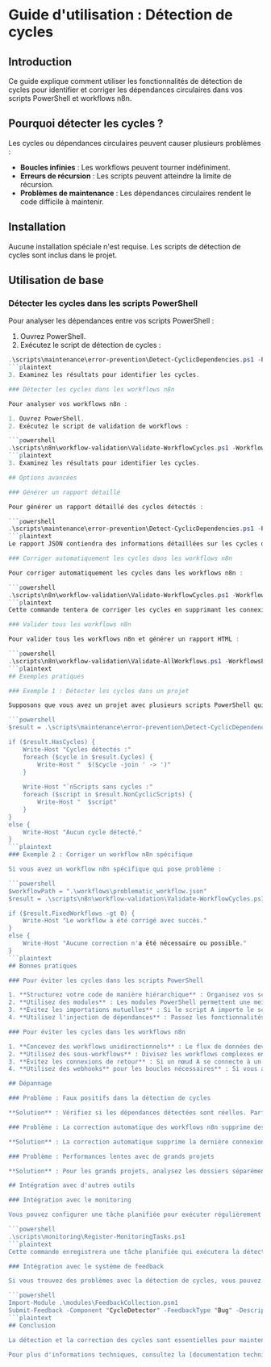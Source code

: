 # Guide d'utilisation : Détection de cycles

## Introduction

Ce guide explique comment utiliser les fonctionnalités de détection de cycles pour identifier et corriger les dépendances circulaires dans vos scripts PowerShell et workflows n8n.

## Pourquoi détecter les cycles ?

Les cycles ou dépendances circulaires peuvent causer plusieurs problèmes :

- **Boucles infinies** : Les workflows peuvent tourner indéfiniment.
- **Erreurs de récursion** : Les scripts peuvent atteindre la limite de récursion.
- **Problèmes de maintenance** : Les dépendances circulaires rendent le code difficile à maintenir.

## Installation

Aucune installation spéciale n'est requise. Les scripts de détection de cycles sont inclus dans le projet.

## Utilisation de base

### Détecter les cycles dans les scripts PowerShell

Pour analyser les dépendances entre vos scripts PowerShell :

1. Ouvrez PowerShell.
2. Exécutez le script de détection de cycles :

```powershell
.\scripts\maintenance\error-prevention\Detect-CyclicDependencies.ps1 -Path ".\scripts" -Recursive
```plaintext
3. Examinez les résultats pour identifier les cycles.

### Détecter les cycles dans les workflows n8n

Pour analyser vos workflows n8n :

1. Ouvrez PowerShell.
2. Exécutez le script de validation de workflows :

```powershell
.\scripts\n8n\workflow-validation\Validate-WorkflowCycles.ps1 -WorkflowsPath ".\workflows"
```plaintext
3. Examinez les résultats pour identifier les cycles.

## Options avancées

### Générer un rapport détaillé

Pour générer un rapport détaillé des cycles détectés :

```powershell
.\scripts\maintenance\error-prevention\Detect-CyclicDependencies.ps1 -Path ".\scripts" -Recursive -OutputPath ".\reports\dependency_cycles.json"
```plaintext
Le rapport JSON contiendra des informations détaillées sur les cycles détectés.

### Corriger automatiquement les cycles dans les workflows n8n

Pour corriger automatiquement les cycles dans les workflows n8n :

```powershell
.\scripts\n8n\workflow-validation\Validate-WorkflowCycles.ps1 -WorkflowsPath ".\workflows" -FixCycles
```plaintext
Cette commande tentera de corriger les cycles en supprimant les connexions problématiques.

### Valider tous les workflows n8n

Pour valider tous les workflows n8n et générer un rapport HTML :

```powershell
.\scripts\n8n\workflow-validation\Validate-AllWorkflows.ps1 -WorkflowsPath ".\workflows" -ReportsPath ".\reports\workflows" -GenerateReport
```plaintext
## Exemples pratiques

### Exemple 1 : Détecter les cycles dans un projet

Supposons que vous avez un projet avec plusieurs scripts PowerShell qui s'importent mutuellement. Pour détecter les cycles :

```powershell
$result = .\scripts\maintenance\error-prevention\Detect-CyclicDependencies.ps1 -Path ".\scripts" -Recursive

if ($result.HasCycles) {
    Write-Host "Cycles détectés :"
    foreach ($cycle in $result.Cycles) {
        Write-Host "  $($cycle -join ' -> ')"
    }
    
    Write-Host "`nScripts sans cycles :"
    foreach ($script in $result.NonCyclicScripts) {
        Write-Host "  $script"
    }
}
else {
    Write-Host "Aucun cycle détecté."
}
```plaintext
### Exemple 2 : Corriger un workflow n8n spécifique

Si vous avez un workflow n8n spécifique qui pose problème :

```powershell
$workflowPath = ".\workflows\problematic_workflow.json"
$result = .\scripts\n8n\workflow-validation\Validate-WorkflowCycles.ps1 -WorkflowsPath $workflowPath -FixCycles

if ($result.FixedWorkflows -gt 0) {
    Write-Host "Le workflow a été corrigé avec succès."
}
else {
    Write-Host "Aucune correction n'a été nécessaire ou possible."
}
```plaintext
## Bonnes pratiques

### Pour éviter les cycles dans les scripts PowerShell

1. **Structurez votre code de manière hiérarchique** : Organisez vos scripts en couches (par exemple, utilitaires, services, contrôleurs).
2. **Utilisez des modules** : Les modules PowerShell permettent une meilleure encapsulation et réduisent les dépendances circulaires.
3. **Évitez les importations mutuelles** : Si le script A importe le script B, évitez que B importe A.
4. **Utilisez l'injection de dépendances** : Passez les fonctionnalités requises en paramètres plutôt que de les importer directement.

### Pour éviter les cycles dans les workflows n8n

1. **Concevez des workflows unidirectionnels** : Le flux de données devrait suivre une direction claire.
2. **Utilisez des sous-workflows** : Divisez les workflows complexes en sous-workflows plus simples.
3. **Évitez les connexions de retour** : Si un nœud A se connecte à un nœud B, évitez que B se connecte directement ou indirectement à A.
4. **Utilisez des webhooks** pour les boucles nécessaires** : Si vous avez besoin d'une boucle, utilisez des webhooks pour déclencher un nouveau workflow plutôt que de créer un cycle.

## Dépannage

### Problème : Faux positifs dans la détection de cycles

**Solution** : Vérifiez si les dépendances détectées sont réelles. Parfois, le script peut détecter des dépendances qui ne sont pas utilisées en pratique.

### Problème : La correction automatique des workflows n8n supprime des connexions importantes

**Solution** : La correction automatique supprime la dernière connexion du cycle. Si cette connexion est importante, vous devrez corriger manuellement le workflow en supprimant une autre connexion du cycle.

### Problème : Performances lentes avec de grands projets

**Solution** : Pour les grands projets, analysez les dossiers séparément plutôt que l'ensemble du projet en une seule fois.

## Intégration avec d'autres outils

### Intégration avec le monitoring

Vous pouvez configurer une tâche planifiée pour exécuter régulièrement la détection de cycles :

```powershell
.\scripts\monitoring\Register-MonitoringTasks.ps1
```plaintext
Cette commande enregistrera une tâche planifiée qui exécutera la détection de cycles quotidiennement.

### Intégration avec le système de feedback

Si vous trouvez des problèmes avec la détection de cycles, vous pouvez soumettre un feedback :

```powershell
Import-Module .\modules\FeedbackCollection.psm1
Submit-Feedback -Component "CycleDetector" -FeedbackType "Bug" -Description "Description du problème"
```plaintext
## Conclusion

La détection et la correction des cycles sont essentielles pour maintenir des scripts et des workflows robustes. En utilisant régulièrement les outils de détection de cycles, vous pouvez éviter de nombreux problèmes et améliorer la qualité de votre code.

Pour plus d'informations techniques, consultez la [documentation technique du module CycleDetector](../technical/CycleDetector.md).
